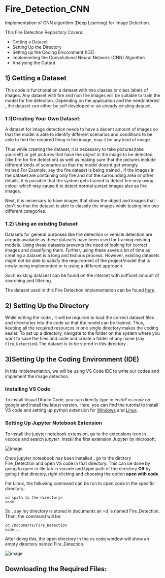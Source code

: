 # Fire_Detection_CNN
Implementation of CNN algorithm (Deep Learning) for Image Detection.

This Fire Detection Repository Covers:
  - Getting a Dataset
  - Setting Up the Directory
  - Setting up the Coding Environment (IDE)
  - Implementing the Convolutional Neural Network (CNN) Algorithm
  - Analysing the Output 

## 1) Getting a Dataset
This code is functional on a dataset with two classes or class labels of images. Any dataset with fire and non fire images will be suitable to train the model for fire detection.
Depending on the application and the need/interest , the dataset can either be self developed or an already existing dataset.
### 1.1)Creating Your Own Dataset:
A dataset for image detection needs to have a decent amount of images so that the model is able to identify different scenarios and conditions to be able to find the required thing in the image, may it be any kind of image.

Thus while creating the dataset, it is necessary to take pictures(take yourself) or get pictures that have the object in the image to be detected (like fire for fire detection) as well as making sure that the pictures include different kinds of scenarios so that the model doesnt get wrongly trained.For Example, say the fire dataset is being trained . If the images in the dataset are containing only fire and not the surrounding area or other details, it is possible that the system gets trained to detect fire only using colour which may cause it to detect normal sunset images also as fire images.

Next, it is necessary to have images that show the object and images that don't so that the dataset is able to classify the images while testing into two different categories.

### 1.2) Using an existing Dataset
Datasets for general purposes like fire detection or vehicle detection are already available as these datasets have been used for training existing models. Using these datasets prevents the need of looking for correct images and classifying them. Further, using these saves a lot of time as creating a dataset is a long and tedious process. 
However, existing datasets might not be able to satisfy the requirement of the project/model that is newly being implemented or is using a different approach. 

Such existing datasest can be found on the internet with sufficiet amount of searching and filtering. 

The dataset used in this Fire Detection implementation can be found [here](https://www.kaggle.com/datasets/christofel04/fire-detection-dataset).

## 2) Setting Up the Directory
While writing the code , it will be required to load the correct dataset files and directories into the code so that the model can be trained. Thus, keeping all the required resources in one single directory makes the coding easier. 
To set up a directory, navigate to the folder on the system where you want to save the files and code and create a folder of any name (say `Fire_Detection`).The dataset is to be stored in this directory .

## 3)Setting Up the Coding Environment (IDE)
In this implementation, we will be using VS Code IDE to write our codes and implement the image detection.

### Installing VS Code
To install Visual Dtudio Code, you can directly type in *install vs code* on google and install the latest version. 
Here, you can find the tutorial to install VS code and setting up python extension for [Windows](https://www.youtube.com/watch?v=MlIzFUI1QGA) and [Linux](https://code.visualstudio.com/docs/setup/linux).


### Setting Up Jupyter Notebook Extension
To install the jupyter notebook extension, go to the extensions icon in vscode and search *jupyter*. Install the first extension Jupyter by microsoft. 

![image](https://user-images.githubusercontent.com/81915404/162585795-ae35acb2-39c8-4495-8c27-d5ddf4d56cb9.png)

Once jupyter noteebook has been installed , go to the dirctory Fire_Detection and open VS code in that directory. This can be done by going to open in file tab in vscode and typin path of the directory **OR** by going t that directoy, right clicking and choosing the option **open with code**.

For Linux, the following command can be run to open code in the specific directory:
    
    cd <path to the directory>
    code .

So , say my directory is stored in documents an =d is named Fire_Detection. Then, the command will be:

    cd /Documents/Fire_Detection
    code .

After doing this, the open directory in the vs code window will show an empty directory named Fire_Detection.

![image](https://user-images.githubusercontent.com/81915404/162586381-cc4d9315-fe44-45c4-85f7-2081e2e904a7.png)

## Downloading the Required Files:


